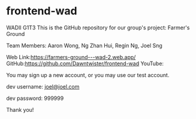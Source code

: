 # frontend-wad
WADII G1T3 
This is the GitHub repository for our group's project: Farmer's Ground

Team Members: Aaron Wong, Ng Zhan Hui, Regin Ng, Joel Sng

Web Link:https://farmers-ground---wad-2.web.app/
GitHub:https://github.com/Dawntwister/frontend-wad
YouTube:

You may sign up a new account, or you may use our test account. 

dev username: joel@joel.com

dev password: 999999

Thank you!
